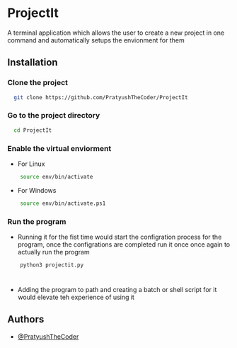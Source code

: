# ProjectIt

A terminal application which allows the user to create a new project in one command and automatically setups the envionment for them


## Installation

### Clone the project

```bash
  git clone https://github.com/PratyushTheCoder/ProjectIt
```

### Go to the project directory

```bash
  cd ProjectIt
```

### Enable the virtual enviorment 


- For  Linux 
```bash
    source env/bin/activate
```

- For Windows
```bash
    source env/bin/activate.ps1
```

### Run the program 

- Running it for the fist time would start the configration process for the program, once the configrations are completed run it once once again to actually run the program

```bash
    python3 projectit.py
```
#

- Adding the program to path and creating a batch or shell script for it would elevate teh experience of using it 
## Authors

- [@PratyushTheCoder](https://www.github.com/PratyushTheCoder)


